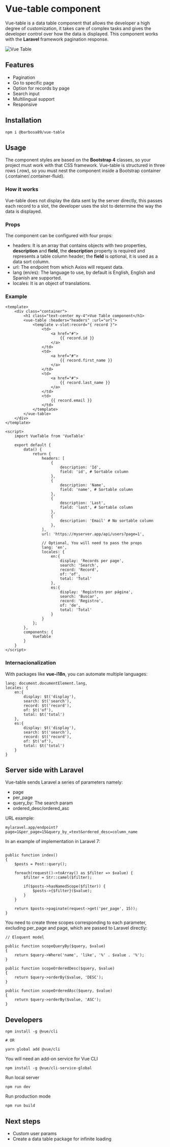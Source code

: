 # Vue-table component

Vue-table is a data table component that allows the developer a high degree of customization, it takes care of complex tasks and gives the developer control over how the data is displayed. This component works with the **Laravel** framework pagination response.

![Vue Table](example/images/vue-table.png)

## Features

- Pagination
- Go to specific page
- Option for records by page
- Search input
- Multilingual support
- Responsive

## Installation

```
npm i @barbosa89/vue-table
```

## Usage

The component styles are based on the **Bootstrap 4** classes, so your project must work with that CSS framework.
Vue-table is structured in three rows (.row), so you must nest the component inside a Bootstrap container (.container/.container-fluid).

### How it works

Vue-table does not display the data sent by the server directly, this passes each record to a slot, the developer uses the slot to determine the way the data is displayed.

### Props

The component can be configured with four props:

- headers: It is an array that contains objects with two properties, **description** and **field**, the **description** property is required and represents a table column header; the **field** is optional, it is used as a data sort column.
- url: The endpoint from which Axios will request data.
- lang (en/es): The language to use, by default is English, English and Spanish are supported.
- locales: It is an object of translations.

### Example

```
<template>
    <div class="container">
        <h1 class="text-center my-4">Vue Table component</h1>
        <vue-table :headers="headers" :url="url">
            <template v-slot:record="{ record }">
                <td>
                    <a href="#">
                        {{ record.id }}
                    </a>
                </td>
                <td>
                    <a href="#">
                        {{ record.first_name }}
                    </a>
                </td>
                <td>
                    <a href="#">
                        {{ record.last_name }}
                    </a>
                </td>
                <td>
                    {{ record.email }}
                </td>
            </template>
        </vue-table>
    </div>
</template>

<script>
    import VueTable from 'VueTable'

    export default {
        data() {
            return {
                headers: [
                    {
                        description: 'Id',
                        field: 'id', # Sortable column
                    },
                    {
                        description: 'Name',
                        field: 'name', # Sortable column
                    },
                    {
                        description: 'Last',
                        field: 'last', # Sortable column
                    },
                    {
                        description: 'Email' # No sortable column
                    },
                ],
                url: 'https://myserver.app/api/users?page=1',

                // Optional, You will need to pass the props
                lang: 'en',
                locales: {
                    en:{
                        display: 'Records per page',
                        search: 'Search',
                        record: 'Record',
                        of: 'of',
                        total: 'Total'
                    },
                    es:{
                        display: 'Registros por página',
                        search: 'Buscar',
                        record: 'Registro',
                        of: 'de',
                        total: 'Total'
                    }
                }
            };
        },
        components: {
            VueTable
        }
    }
</script>

```
### Internacionalization

With packages like **vue-i18n**, you can automate multiple languages:

```
lang: document.documentElement.lang,
locales: {
    en:{
        display: $t('display'),
        search: $t('search'),
        record: $t('record'),
        of: $t('of'),
        total: $t('total')
    },
    es:{
        display: $t('display'),
        search: $t('search'),
        record: $t('record'),
        of: $t('of'),
        total: $t('total')
    }
}

```
## Server side with Laravel

Vue-table sends Laravel a series of parameters namely:

- page
- per_page
- query_by: The search param
- ordered_desc/ordered_asc

URL example:

```
mylaravel.app/endpoint?page=1&per_page=15&query_by_=text&ordered_desc=column_name
```

In an example of implementation in Laravel 7:

```

public function index()
{
    $posts = Post::query();

    foreach(request()->toArray() as $filter => $value) {
        $filter = Str::camel($filter);

        if($posts->hasNamedScope($filter)) {
            $posts->{$filter}($value);
        }
    }

    return $posts->paginate(request->get('per_page', 15));
}

```

You need to create three scopes corresponding to each parameter, excluding per_page and page, which are passed to Laravel directly:

```
// Eloquent model

public function scopeQueryBy($query, $value)
{
    return $query->Where('name', 'like', '%' . $value . '%');
}

public function scopeOrderedDesc($query, $value)
{
    return $query->orderBy($value, 'DESC');
}

public function scopeOrderedAsc($query, $value)
{
    return $query->orderBy($value, 'ASC');
}
```

## Developers

```
npm install -g @vue/cli

# OR

yarn global add @vue/cli
```

You will need an add-on service for Vue CLI

```
npm install -g @vue/cli-service-global
```

Run local server

```
npm run dev
```

Run production mode

```
npm run build
```

## Next steps
- Custom user params
- Create a data table package for infinite loading
